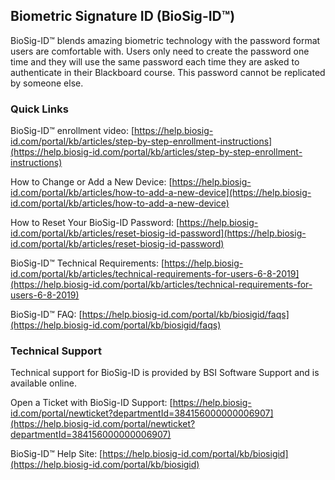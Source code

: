 ## Biometric Signature ID (BioSig-ID™)
BioSig-ID™ blends amazing biometric technology with the password format users are comfortable with. Users only need to create the password one time and they will use the same password each time they are asked to authenticate in their Blackboard course. This password cannot be replicated by someone else.

### Quick Links

BioSig-ID™ enrollment video: [https://help.biosig-id.com/portal/kb/articles/step-by-step-enrollment-instructions](https://help.biosig-id.com/portal/kb/articles/step-by-step-enrollment-instructions)

How to Change or Add a New Device: [https://help.biosig-id.com/portal/kb/articles/how-to-add-a-new-device](https://help.biosig-id.com/portal/kb/articles/how-to-add-a-new-device)

How to Reset Your BioSig-ID Password: [https://help.biosig-id.com/portal/kb/articles/reset-biosig-id-password](https://help.biosig-id.com/portal/kb/articles/reset-biosig-id-password)

BioSig-ID™ Technical Requirements: [https://help.biosig-id.com/portal/kb/articles/technical-requirements-for-users-6-8-2019](https://help.biosig-id.com/portal/kb/articles/technical-requirements-for-users-6-8-2019)

BioSig-ID™ FAQ: [https://help.biosig-id.com/portal/kb/biosigid/faqs](https://help.biosig-id.com/portal/kb/biosigid/faqs)

### Technical Support

Technical support for BioSig-ID is provided by BSI Software Support and is available online.

Open a Ticket with BioSig-ID Support: [https://help.biosig-id.com/portal/newticket?departmentId=384156000000006907](https://help.biosig-id.com/portal/newticket?departmentId=384156000000006907)

BioSig-ID™ Help Site: [https://help.biosig-id.com/portal/kb/biosigid](https://help.biosig-id.com/portal/kb/biosigid)
